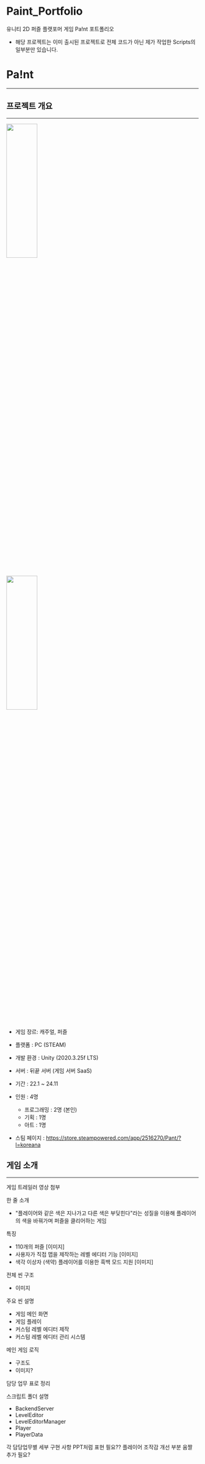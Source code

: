 # Paint_Portfolio
유니티 2D 퍼즐 플랫포머 게임 Pa!nt 포트폴리오

* 해당 프로젝트는 이미 출시된 프로젝트로 전체 코드가 아닌 제가 작업한 Scripts의 일부분만 있습니다.


# Pa!nt
-------------------------

## 프로젝트 개요
-------------------------
<img src = "https://github.com/user-attachments/assets/ddbb748a-d41e-4daf-9620-41d15d27f792" width = "40%" height = "30%"></img>

<img src = "https://github.com/user-attachments/assets/6a0353f1-98da-422c-8429-bf71f36ed5ec" width = "40%" height = "30%"></img>





* 게임 장르: 캐주얼, 퍼즐
* 플랫폼 : PC (STEAM)
* 개발 환경 : Unity (2020.3.25f LTS)
* 서버 : 뒤끝 서버 (게임 서버 SaaS)
* 기간 : 22.1 ~ 24.11
* 인원 : 4명
  - 프로그래밍 : 2명 (본인)
  - 기획 : 1명
  - 아트 : 1명

* 스팀 페이지 : https://store.steampowered.com/app/2516270/Pant/?l=koreana

## 게임 소개
----------------------------

게임 트레일러 영상 첨부

한 줄 소개
- "플레이어와 같은 색은 지나가고 다른 색은 부딪힌다"라는 성질을 이용해 플레이어의 색을 바꿔가며 퍼즐을 클리어하는 게임

특징
- 110개의 퍼즐 [이미지]
- 사용자가 직접 맵을 제작하는 레벨 에디터 기능 [이미지]
- 색각 이상자 (색약) 플레이어를 이용한 흑백 모드 지원 [이미지]

전체 씬 구조
- 이미지

주요 씬 설명
- 게임 메인 화면
- 게임 플레이
- 커스텀 레벨 에디터 제작
- 커스텀 레벨 에디터 관리 시스템

메인 게임 로직
- 구조도
- 이미지?

담당 업무
표로 정리

스크립트 폴더 설명
- BackendServer
- LevelEditor
- LevelEditorManager
- Player
- PlayerData

각 담당업무별 세부 구현 사항 PPT처럼 표현 필요??
플레이어 조작감 개선 부분 움짤 추가 필요?


